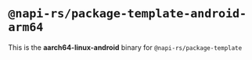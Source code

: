 # `@napi-rs/package-template-android-arm64`

This is the **aarch64-linux-android** binary for `@napi-rs/package-template`
